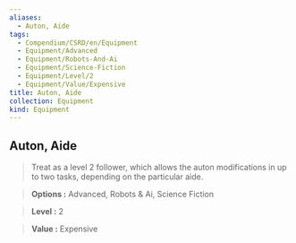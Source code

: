 ```yaml
---
aliases:
  - Auton, Aide
tags:
  - Compendium/CSRD/en/Equipment
  - Equipment/Advanced
  - Equipment/Robots-And-Ai
  - Equipment/Science-Fiction
  - Equipment/Level/2
  - Equipment/Value/Expensive
title: Auton, Aide
collection: Equipment
kind: Equipment
---
```

## Auton, Aide    
    
>Treat as a level 2 follower, which allows the auton modifications in up to two tasks, depending on the particular aide.    
> **Options :** Advanced, Robots & Ai, Science Fiction    
> **Level :** 2    
> **Value :** Expensive